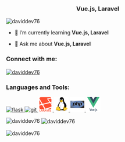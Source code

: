 
<h3 align="center">Vue.js, Laravel</h3>

<p align="left"> <img src="https://komarev.com/ghpvc/?username=daviddev76&label=Profile%20views&color=0e75b6&style=flat" alt="daviddev76" /> </p>

- 🌱 I’m currently learning **Vue.js, Laravel**

- 💬 Ask me about **Vue.js, Laravel**

<h3 align="left">Connect with me:</h3>
<p align="left">
<a href="https://dev.to/daviddev76" target="blank"><img align="center" src="https://raw.githubusercontent.com/rahuldkjain/github-profile-readme-generator/master/src/images/icons/Social/devto.svg" alt="daviddev76" height="30" width="40" /></a>
</p>

<h3 align="left">Languages and Tools:</h3>
<p align="left"> <a href="https://flask.palletsprojects.com/" target="_blank" rel="noreferrer"> <img src="https://www.vectorlogo.zone/logos/pocoo_flask/pocoo_flask-icon.svg" alt="flask" width="40" height="40"/> </a> <a href="https://git-scm.com/" target="_blank" rel="noreferrer"> <img src="https://www.vectorlogo.zone/logos/git-scm/git-scm-icon.svg" alt="git" width="40" height="40"/> </a> <a href="https://laravel.com/" target="_blank" rel="noreferrer"> <img src="https://raw.githubusercontent.com/devicons/devicon/master/icons/laravel/laravel-plain-wordmark.svg" alt="laravel" width="40" height="40"/> </a> <a href="https://www.linux.org/" target="_blank" rel="noreferrer"> <img src="https://raw.githubusercontent.com/devicons/devicon/master/icons/linux/linux-original.svg" alt="linux" width="40" height="40"/> </a> <a href="https://www.php.net" target="_blank" rel="noreferrer"> <img src="https://raw.githubusercontent.com/devicons/devicon/master/icons/php/php-original.svg" alt="php" width="40" height="40"/> </a> <a href="https://vuejs.org/" target="_blank" rel="noreferrer"> <img src="https://raw.githubusercontent.com/devicons/devicon/master/icons/vuejs/vuejs-original-wordmark.svg" alt="vuejs" width="40" height="40"/> </a> </p>

<p><img align="left" src="https://github-readme-stats.vercel.app/api/top-langs?username=daviddev76&show_icons=true&locale=en&layout=compact" alt="daviddev76" /></p>

<p>&nbsp;<img align="center" src="https://github-readme-stats.vercel.app/api?username=daviddev76&show_icons=true&locale=en" alt="daviddev76" /></p>

<p><img align="center" src="https://github-readme-streak-stats.herokuapp.com/?user=daviddev76&" alt="daviddev76" /></p>
